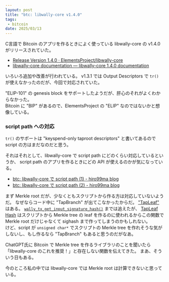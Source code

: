 ```yaml
---
layout: post
title: "btc: libwally-core v1.4.0"
tags:
 - bitcoin
date: 2025/03/13
---
```


C言語で Bitcoin のアプリを作るときによく使っている libwally-core の v1.4.0 がリリースされていた。

* [Release Version 1.4.0 · ElementsProject/libwally-core](https://github.com/ElementsProject/libwally-core/releases/tag/release_1.4.0)
* [libwally-core documentation — libwally-core 1.4.0 documentation](https://wally.readthedocs.io/en/release_1.4.0/index.html)

いろいろ追加や改善が行われている。
v1.3.1 では Output Descriptors で `tr()` が使えなかったのだが、今回で対応されていた。

"ELIP-101" の genesis block をサポートしたようだが、肝心のそれがよくわからなかった。  
Bitcoin に "BIP" があるので、ElementsProject の "ELIP" なのではないかと想像している。

### script path への対応

`tr()` のサポートは "keyspend-only taproot descriptors" と書いてあるので script の方はまだなのだと思う。

それはそれとして、libwally-core で script path にどのくらい対応しているというか、
script path のアプリを作るときにどの API が使えるのかが気になっている。

* [btc: libwally-core で script path (1) - hiro99ma blog](https://blog.hirokuma.work/2025/02/20250204-btc.html)
* [btc: libwally-core で script path (2) - hiro99ma blog](https://blog.hirokuma.work/2025/02/20250205-btc.html)

まず Merkle root だが、少なくともスクリプトから作る方は対応していないようだ。
なぜならコード中に "TapBranch" が出てこなかったからだ。
["TapLeaf"](https://github.com/ElementsProject/libwally-core/blob/12f5ac4ccf0e24df90f764db4c516a7ab7b74ad3/src/tx_io.c#L50-L54) はある。
[`wally_tx_get_input_signature_hash()`](https://wally.readthedocs.io/en/release_1.4.0/transaction.html#c.wally_tx_get_input_signature_hash) までは追えたが、
[TapLeaf Hash](https://blog.hirokuma.work/2025/02/20250205-btc.html#tapleaf-hash) はスクリプトから Merkle tree の leaf を作るのに使われるからこの関数で Merkle root だけじゃなくて sighash まで作ってしまうのかもしれない。  
けど、script が `unsigned char*` でスクリプトの Merkle tree を作れそうな気がしないし、もし作るなら "TapBranch" もあると思うのだがなあ。

ChatGPT氏に Bitcoin で Merkle tree を作るライブラリのことを聞いたら「libwally-core のこれを推奨！」と存在しない関数を伝えてきた。
まあ、そういう日もある。

今のところ私の中では libwally-core では Merkle root は計算できないと思っている。
